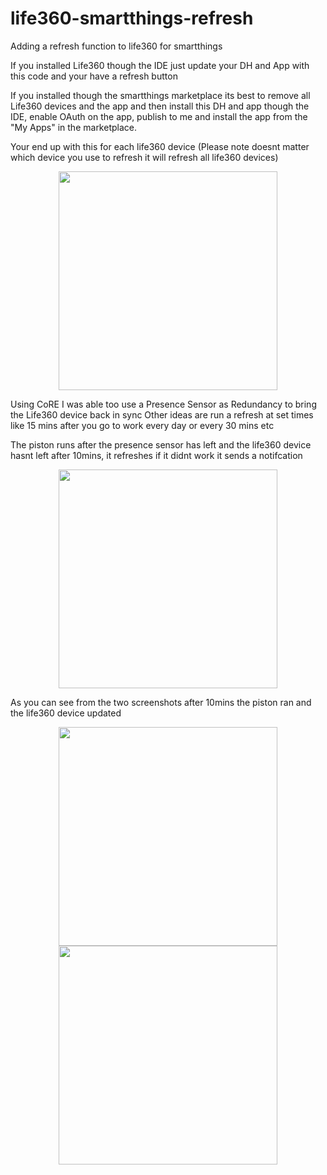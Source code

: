 # life360-smartthings-refresh
Adding a refresh function to life360 for smartthings

If you installed Life360 though the IDE just update your DH and App with this code and your have a refresh button

If you installed though the smartthings marketplace its best to remove all Life360 devices and the app and then install this DH and app though the IDE, enable OAuth on the app, publish to me and install the app from the "My Apps" in the marketplace.

Your end up with this for each life360 device (Please note doesnt matter which device you use to refresh it will refresh all life360 devices)
<p align="center">
  <img src="https://raw.githubusercontent.com/tmleafs/life360-smartthings-refresh/master/images/device.png" width="350"/>
</p>

Using CoRE I was able too use a Presence Sensor as Redundancy to bring the Life360 device back in sync
Other ideas are run a refresh at set times like 15 mins after you go to work every day or every 30 mins etc
  
The piston runs after the presence sensor has left and the life360 device hasnt left after 10mins, it refreshes if it didnt work it sends a notifcation
<p align="center">
  <img src="https://raw.githubusercontent.com/tmleafs/life360-smartthings-refresh/master/images/core.jpg" width="350"/>
</p>

As you can see from the two screenshots after 10mins the piston ran and the life360 device updated

<p align="center">
  <img src="https://raw.githubusercontent.com/tmleafs/life360-smartthings-refresh/master/images/sensor.png" width="350"/>
  <img src="https://raw.githubusercontent.com/tmleafs/life360-smartthings-refresh/master/images/mobile.png" width="350"/>
</p>

